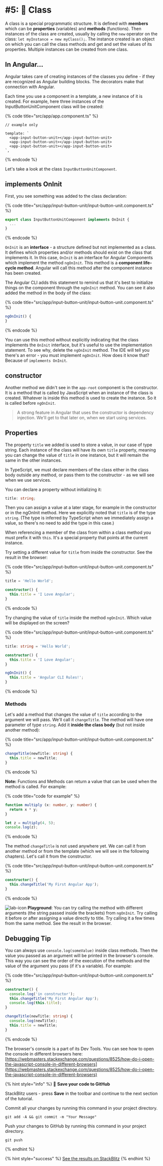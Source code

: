 # \#5: 💼 Class

A class is a special programmatic structure. It is defined with **members** which can be **properties** \(variables\) and **methods** \(functions\). Then instances of the class are created, usually by calling the `new` operator on the class: `let myInstance = new myClass();`. The instance created is an object on which you can call the class methods and get and set the values of its properties. Multiple instances can be created from one class.

## In Angular...

Angular takes care of creating instances of the classes you define - if they are recognized as Angular building blocks. The decorators make that connection with Angular.

Each time you use a component in a template, a new instance of it is created. For example, here three instances of the InputButtonUnitComponent class will be created:

{% code title="src/app/app.component.ts" %}
```markup
// example only

template: `
  <app-input-button-unit></app-input-button-unit>
  <app-input-button-unit></app-input-button-unit>
  <app-input-button-unit></app-input-button-unit>
`,
```
{% endcode %}

Let's take a look at the class `InputButtonUnitComponent`.

## implements OnInit

First, you see something was added to the class declaration:

{% code title="src/app/input-button-unit/input-button-unit.component.ts" %}
```typescript
export class InputButtonUnitComponent implements OnInit {
  ...
}
```
{% endcode %}

`OnInit` is an **interface** - a structure defined but not implemented as a class. It defines which properties and/or methods should exist on the class that implements it. In this case, `OnInit` is an interface for Angular Components which implement the method `ngOnInit`. This method is a **component life-cycle method**. Angular will call this method after the component instance has been created.

The Angular CLI adds this statement to remind us that it's best to initialize things on the component through the `ngOnInit` method. You can see it also added the method in the body of the class:

{% code title="src/app/input-button-unit/input-button-unit.component.ts" %}
```typescript
ngOnInit() {
}
```
{% endcode %}

You can use this method without explicitly indicating that the class implements the `OnInit` interface, but it's useful to use the implementation statement. To see why, delete the `ngOnInit` method. The IDE will tell you there's an error - you must implement `ngOnInit`. How does it know that? Because of `implements OnInit`.

## constructor

Another method we didn't see in the `app-root` component is the constructor. It is a method that is called by JavaScript when an instance of the class is created. Whatever is inside this method is used to create the instance. So it is called before `ngOnInit`.

> A strong feature in Angular that uses the constructor is dependency injection. We'll get to that later on, when we start using services.

## Properties

The property `title` we added is used to store a value, in our case of type string. Each instance of the class will have its own `title` property, meaning you can change the value of `title` in one instance, but it will remain the same in the other instances.

In TypeScript, we must declare members of the class either in the class body outside any method, or pass them to the constructor - as we will see when we use services.

You can declare a property without initializing it:

```typescript
title: string;
```

Then you can assign a value at a later stage, for example in the constructor or in the ngOnInit method. Here we explicitly noted that `title` is of the type `string`. \(The type is inferred by TypeScript when we immediately assign a value, so there's no need to add the type in this case.\)

When referencing a member of the class from within a class method you must prefix it with `this`. It's a special property that points at the current instance.

Try setting a different value for `title` from inside the constructor. See the result in the browser:

{% code title="src/app/input-button-unit/input-button-unit.component.ts" %}
```typescript
title = 'Hello World';

constructor() { 
  this.title = 'I Love Angular';
}
```
{% endcode %}

Try changing the value of `title` inside the method `ngOnInit`. Which value will be displayed on the screen?

{% code title="src/app/input-button-unit/input-button-unit.component.ts" %}
```typescript
title: string = 'Hello World';

constructor() { 
  this.title = 'I Love Angular';
}

ngOnInit() { 
  this.title = 'Angular CLI Rules!';
}
```
{% endcode %}

### Methods

Let's add a method that changes the value of `title` according to the argument we will pass. We'll call it `changeTitle`. The method will have one parameter of type `string`. Add it **inside the class body** \(but not inside another method\):

{% code title="src/app/input-button-unit/input-button-unit.component.ts" %}
```typescript
changeTitle(newTitle: string) {
  this.title = newTitle;
}
```
{% endcode %}

**Note:** Functions and Methods can return a value that can be used when the method is called. For example:

{% code title="code for example" %}
```typescript
function multiply (x: number, y: number) {
  return x * y;
}

let z = multiply(4, 5);
console.log(z);
```
{% endcode %}

The method `changeTitle` is not used anywhere yet. We can call it from another method or from the template \(which we will see in the following chapters\). Let's call it from the constructor.

{% code title="src/app/input-button-unit/input-button-unit.component.ts" %}
```typescript
constructor() { 
  this.changeTitle('My First Angular App');
}
```
{% endcode %}

![lab-icon](../.gitbook/assets/lab%20%281%29.jpg) **Playground**: You can try calling the method with different arguments \(the string passed inside the brackets\) from `ngOnInit`. Try calling it before or after assigning a value directly to title. Try calling it a few times from the same method. See the result in the browser.

## Debugging Tip

You can always use `console.log(someValue)` inside class methods. Then the value you passed as an argument will be printed in the browser's console. This way you can see the order of the execution of the methods and the value of the argument you pass \(if it's a variable\). For example:

{% code title="src/app/input-button-unit/input-button-unit.component.ts" %}
```typescript
constructor() { 
  console.log('in constructor');
  this.changeTitle('My First Angular App');
  console.log(this.title);
}

changeTitle(newTitle: string) {
  console.log(newTitle);
  this.title = newTitle;
}
```
{% endcode %}

The browser's console is a part of its Dev Tools. You can see how to open the console in different browsers here: [https://webmasters.stackexchange.com/questions/8525/how-do-i-open-the-javascript-console-in-different-browsers](https://webmasters.stackexchange.com/questions/8525/how-do-i-open-the-javascript-console-in-different-browsers)

{% hint style="info" %}
💾 **Save your code to GitHub**

StackBlitz users - press **Save** in the toolbar and continue to the next section of the tutorial.

Commit all your changes by running this command in your project directory.
```text
git add -A && git commit -m "Your Message"
```

Push your changes to GitHub by running this command in your project directory.
```text
git push
```
{% endhint %}

{% hint style="success" %}
[See the results on StackBlitz](https://stackblitz.com/github/ng-girls/todo-list-tutorial/tree/master/examples/0_05-class)
{% endhint %}

